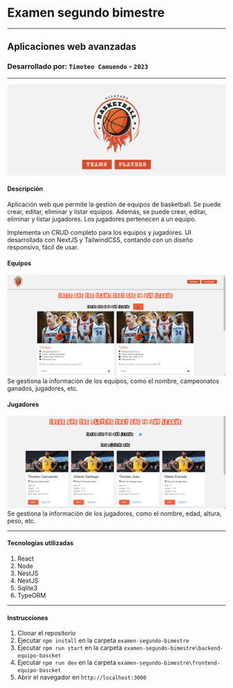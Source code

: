 # Examen segundo bimestre

---
## Aplicaciones web avanzadas
### Desarrollado por: `Timoteo Camuendo` - `2023`

---
![Aplicacion desarrollada](home.png)

#### Descripción
Aplicación web que permite la gestión de equipos de basketball. Se puede crear, editar, eliminar y listar equipos. Además, se puede crear, editar, eliminar y listar jugadores. Los jugadores pertenecen a un equipo.

Implementa un CRUD completo para los equipos y jugadores.
UI desarrollada con NextJS y TailwindCSS, contando con un diseño responsivo,
fácil de usar.

#### Equipos
![Aplicacion desarrollada](equipos.png)
Se gestiona la información de los equipos, como el nombre,
campeonatos ganados, jugadores, etc.

#### Jugadores
![Aplicacion desarrollada](jugadores.png)
Se gestiona la información de los jugadores, como el nombre,
edad, altura, peso, etc.

---
#### Tecnologías utilizadas
1. React
2. Node
3. NestJS
4. NextJS
5. Sqlite3
6. TypeORM

---
#### Instrucciones
1. Clonar el repositorio
2. Ejecutar `npm install` en la carpeta `examen-segundo-bimestre`
3. Ejecutar `npm run start` en la carpeta `examen-segundo-bimestre\backend-equipo-bascket`
4. Ejecutar `npm run dev` en la carpeta `examen-segundo-bimestre\frontend-equipo-bascket`
5. Abrir el navegador en `http://localhost:3000`